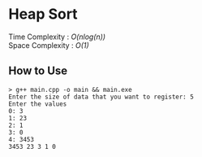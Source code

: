 # Heap Sort
Time Complexity  : *O(nlog(n))*  
Space Complexity : *O(1)*  

## How to Use
```console
> g++ main.cpp -o main && main.exe
Enter the size of data that you want to register: 5
Enter the values
0: 3
1: 23
2: 1
3: 0
4: 3453
3453 23 3 1 0
```

